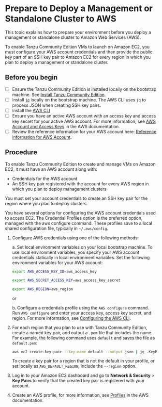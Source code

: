# Prepare to Deploy a Management or Standalone Cluster to AWS

This topic explains how to prepare your environment before you deploy a management or standalone cluster to Amazon Web Services (AWS).

To enable Tanzu Community Edition VMs to launch on Amazon EC2, you must configure your AWS account credentials and then provide the public key part of an SSH key pair to Amazon EC2 for every region in which you plan to deploy a management or standalone cluster.

## Before you begin

* [ ] Ensure the Tanzu Community Edition is installed locally on the bootstrap machine. See [Install Tanzu Community Edition](cli-installation.md).
* [ ] Install [`jq`]( https://stedolan.github.io/jq/download/) locally on the bootstrap machine. The AWS CLI uses `jq` to process JSON when creating SSH key pairs.
* [ ] Install the [AWS CLI]( https://docs.aws.amazon.com/cli/latest/userguide/install-cliv2.html)
* [ ] Ensure you have an active AWS account with an access key and access key secret for your active AWS account. For more information, see
   [AWS Account and Access Keys](https://docs.aws.amazon.com/powershell/latest/userguide/pstools-appendix-sign-up.html) in the AWS documentation.
* [ ] Review the reference information for your AWS account here: [Reference information for AWS Account](ref-aws.md).

## Procedure

To enable Tanzu Community Edition to create and manage VMs on Amazon EC2, it must have an AWS account along with:

- Credentials for the AWS account
- An SSH key pair registered with the account for every AWS region in which you plan to deploy management clusters

You must set your account credentials to create an SSH key pair for the region where you plan to deploy clusters.

You have several options for configuring the AWS account credentials used to access EC2. The Credential Profiles option is the preferred option, managed with the aws configure command. These profiles save to a local shared configuration file, typically in `~/.aws/config`.


1. Configure AWS credentials using one of the following methods:

   a. Set local environment variables on your local bootstrap machine. To use local environment variables, you specify your AWS account credentials statically in local environment variables. Set the following environment variables for your AWS account:

   ```sh
   export AWS_ACCESS_KEY_ID=aws_access_key

   export AWS_SECRET_ACCESS_KEY=aws_access_key_secret

   export AWS_REGION=aws_region
   ```

   or

   b. Configure a credentials profile using the `AWS configure` command. Run `AWS configure` and enter your access key, access key secret, and region. For more information, see [Configuring the AWS CLI](https://docs.aws.amazon.com/cli/latest/userguide/cli-chap-configure.html).

1. For each region that you plan to use with Tanzu Community Edition, create a named key pair, and output a `.pem` file that includes the name. For example, the following command uses `default` and saves the file as `default.pem`:

   ```sh
   aws ec2 create-key-pair --key-name default --output json | jq .KeyMaterial -r > default.pem
   ```

   To create a key pair for a region that is not the default in your profile, or set locally as `AWS_DEFAULT_REGION`, include the `--region` option.

1. Log in to your Amazon EC2 dashboard and go to **Network & Security** > **Key Pairs** to verify that the created key pair is registered with your account.

1. Create an AWS profile, for more information, see [Profiles](https://docs.aws.amazon.com/cli/latest/userguide/cli-configure-quickstart.html#cli-configure-quickstart-profiles) in the AWS documentation.
